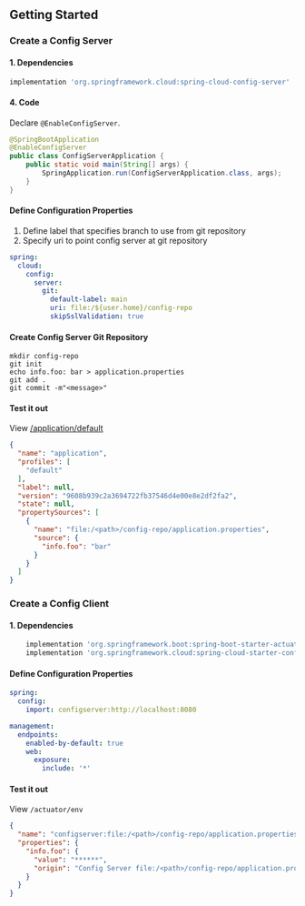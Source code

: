 ## Getting Started

### Create a Config Server

#### 1. Dependencies
```groovy
implementation 'org.springframework.cloud:spring-cloud-config-server'
```

#### 4. Code
Declare `@EnableConfigServer`.

```java
@SpringBootApplication
@EnableConfigServer
public class ConfigServerApplication {
    public static void main(String[] args) {
        SpringApplication.run(ConfigServerApplication.class, args);
    }
}
```

#### Define Configuration Properties

1. Define label that specifies branch to use from git repository
2. Specify uri to point config server at git repository

```yaml
spring:
  cloud:
    config:
      server:
        git:
          default-label: main
          uri: file:/${user.home}/config-repo
          skipSslValidation: true
```

#### Create Config Server Git Repository

```
mkdir config-repo
git init
echo info.foo: bar > application.properties
git add .
git commit -m"<message>"
```

#### Test it out

View [/application/default](http://localhost:8080/application/default)

```json
{
  "name": "application",
  "profiles": [
    "default"
  ],
  "label": null,
  "version": "9608b939c2a3694722fb37546d4e00e8e2df2fa2",
  "state": null,
  "propertySources": [
    {
      "name": "file:/<path>/config-repo/application.properties",
      "source": {
        "info.foo": "bar"
      }
    }
  ]
}
```

### Create a Config Client

#### 1. Dependencies
```groovy
	implementation 'org.springframework.boot:spring-boot-starter-actuator'
	implementation 'org.springframework.cloud:spring-cloud-starter-config'
```

#### Define Configuration Properties

```yaml
spring:
  config:
    import: configserver:http://localhost:8080

management:
  endpoints:
    enabled-by-default: true
    web:
      exposure:
        include: '*'
```

#### Test it out
View `/actuator/env`

```json
{
  "name": "configserver:file:/<path>/config-repo/application.properties",
  "properties": {
    "info.foo": {
      "value": "******",
      "origin": "Config Server file:/<path>/config-repo/application.properties:1:11"
    }
  }
}
```